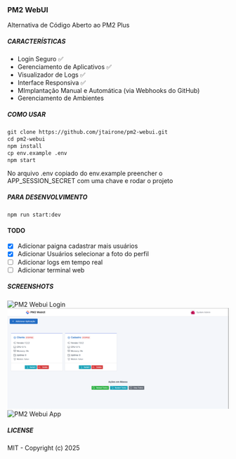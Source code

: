 ### PM2 WebUI
Alternativa de Código Aberto ao PM2 Plus

##### CARACTERÍSTICAS
- Login Seguro :white_check_mark:
- Gerenciamento de Aplicativos :white_check_mark:
- Visualizador de Logs :white_check_mark:
- Interface Responsiva :white_check_mark:
- MImplantação Manual e Automática (via Webhooks do GitHub)
- Gerenciamento de Ambientes

##### COMO USAR
```
git clone https://github.com/jtairone/pm2-webui.git
cd pm2-webui
npm install
cp env.example .env
npm start
```
No arquivo .env copiado do env.example preencher o APP_SESSION_SECRET com uma chave e rodar o projeto

##### PARA DESENVOLVIMENTO
```
npm run start:dev
```

#### TODO
- [x] Adicionar paigna cadastrar mais usuários
- [x] Adicionar Usuários selecionar a foto do perfil
- [ ] Adicionar logs em tempo real
- [ ] Adicionar terminal web

##### SCREENSHOTS
![PM2 Webui Login](/screenshots/login.png?raw=true "PM2 WebUI Login")
![PM2 Webui Dashboard](/screenshots/dashboard.png?raw=true "PM2 WebUI Dashboard")
![PM2 Webui App](/screenshots/app.png?raw=true "PM2 WebUI App")

##### LICENSE
MIT - Copyright (c) 2025
